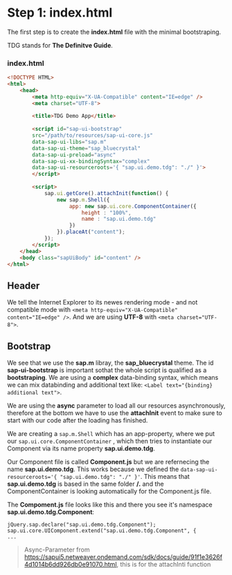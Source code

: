 # Step 1: index.html

The first step is to create the **index.html** file with the minimal bootstraping.

TDG stands for **The Definitve Guide**.

### index.html
```html
<!DOCTYPE HTML>
<html>
    <head>
        <meta http-equiv="X-UA-Compatible" content="IE=edge" />
        <meta charset="UTF-8">
        
        <title>TDG Demo App</title>
        
        <script id="sap-ui-bootstrap"
        src="/path/to/resources/sap-ui-core.js"
        data-sap-ui-libs="sap.m"
        data-sap-ui-theme="sap_bluecrystal"
        data-sap-ui-preload="async"
        data-sap-ui-xx-bindingSyntax="complex"
        data-sap-ui-resourceroots='{ "sap.ui.demo.tdg": "./" }'>
        </script>
        
        <script>
            sap.ui.getCore().attachInit(function() {
                new sap.m.Shell({
                    app: new sap.ui.core.ComponentContainer({
                        height : "100%",
                        name : "sap.ui.demo.tdg"
                    })
                }).placeAt("content");
            });
        </script>
    </head>
    <body class="sapUiBody" id="content" />
</html>
```

## Header
We tell the Internet Explorer to its newes rendering mode - and not compatible mode with ```<meta http-equiv="X-UA-Compatible" content="IE=edge" />```. And we are using **UTF-8** with ```<meta charset="UTF-8">```.

## Bootstrap
We see that we use the **sap.m** libray, the **sap_bluecrystal** theme. The id **sap-ui-bootstrap** is important sothat the whole script is qualified as a **bootstraping**. We are using a **complex** data-binding syntax, which means we can mix databinding and additional text like: ```<Label text="{binding} additional text">```.

We are using the **async** parameter to load all our resources asynchronously, therefore at the bottom we have to use the **attachInit** event to make sure to start with our code after the loading has finished.

We are creating a ```sap.m.Shell``` which has an app-property, where we put our ```sap.ui.core.ComponentContainer``` , which then tries to instantiate our Component via its name property **sap.ui.demo.tdg**.

Our Component file is called **Component.js** but we are refernecing the name **sap.ui.demo.tdg**. This works because we defined the ```data-sap-ui-resourceroots='{ "sap.ui.demo.tdg": "./" }'```. This means that **sap.ui.demo.tdg** is based in the same folder **/.** and the ComponentContainer is looking automatically for the Component.js file.

The **Compoment.js** file looks like this and there you see it's namespace **sap.ui.demo.tdg.Component**:
```
jQuery.sap.declare("sap.ui.demo.tdg.Component");
sap.ui.core.UIComponent.extend("sap.ui.demo.tdg.Component", {
...
``` 


> Async-Parameter from https://sapui5.netweaver.ondemand.com/sdk/docs/guide/91f1e3626f4d1014b6dd926db0e91070.html, this is for the attachInti function